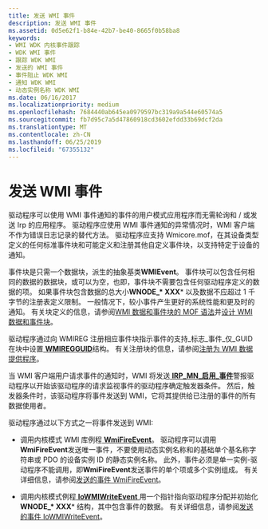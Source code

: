 ```yaml
---
title: 发送 WMI 事件
description: 发送 WMI 事件
ms.assetid: 0d5e62f1-b84e-42b7-be40-8665f0b58ba8
keywords:
- WMI WDK 内核事件跟踪
- WDK WMI 事件
- 跟踪 WDK WMI
- 发送的 WMI 事件
- 事件阻止 WDK WMI
- 通知 WDK WMI
- 动态实例名称 WDK WMI
ms.date: 06/16/2017
ms.localizationpriority: medium
ms.openlocfilehash: 7684440ab645ea0979597bc319a9a544e60574a5
ms.sourcegitcommit: fb7d95c7a5d47860918cd3602efdd33b69dcf2da
ms.translationtype: MT
ms.contentlocale: zh-CN
ms.lasthandoff: 06/25/2019
ms.locfileid: "67355132"
---
```

# <a name="sending-wmi-events"></a>发送 WMI 事件





驱动程序可以使用 WMI 事件通知的事件的用户模式应用程序而无需轮询和 / 或发送 Irp 的应用程序。 驱动程序应使用 WMI 事件通知的异常情况时，WMI 客户端不作为错误日志记录的替代方法。 驱动程序应支持 Wmicore.mof，在其设备类型定义的任何标准事件块和可能定义和注册其他自定义事件块，以支持特定于设备的通知。

事件块是只需一个数据块，派生的抽象基类**WMIEvent**。 事件块可以包含任何相同的数据的数据块，或可以为空，也即，事件块不需要包含任何驱动程序定义的数据的项。 如果事件块包含数据的总大小**WNODE\_* XXX*** 以及数据不应超过 1 千字节的注册表定义限制。 一般情况下，较小事件产生更好的系统性能和更及时的通知。 有关块定义的信息，请参阅[WMI 数据和事件块的 MOF 语法](mof-syntax-for-wmi-data-and-event-blocks.md)并[设计 WMI 数据和事件块](designing-wmi-data-and-event-blocks.md)。

驱动程序通过向 WMIREG 注册相应事件块指示事件的支持\_标志\_事件\_仅\_GUID 在块中设置[ **WMIREGGUID**](https://docs.microsoft.com/windows-hardware/drivers/ddi/content/wmistr/ns-wmistr-wmiregguidw)结构。 有关注册块的信息，请参阅[注册为 WMI 数据提供程序](registering-as-a-wmi-data-provider.md)。

当 WMI 客户端用户请求事件的通知时，WMI 将发送[ **IRP\_MN\_启用\_事件**](https://docs.microsoft.com/windows-hardware/drivers/kernel/irp-mn-enable-events)警报驱动程序以开始该驱动程序的请求监视事件的驱动程序确定触发器条件。 然后，触发器条件时，该驱动程序将事件发送到 WMI，它将其提供给已注册的事件的所有数据使用者。

驱动程序通过以下方式之一将事件发送到 WMI:

- 调用内核模式 WMI 库例程[ **WmiFireEvent**](https://docs.microsoft.com/windows-hardware/drivers/ddi/content/wmilib/nf-wmilib-wmifireevent)。 驱动程序可以调用**WmiFireEvent**发送唯一事件，不要使用动态实例名称和的基础单个基名称字符串或 PDO 的设备实例 ID 的静态实例名称。 此外，事件必须是单一实例-驱动程序不能调用，即**WmiFireEvent**发送事件的单个项或多个实例组成。 有关详细信息，请参阅[发送的事件 WmiFireEvent](sending-an-event-with-wmifireevent.md)。

- 调用内核模式例程[ **IoWMIWriteEvent** ](https://docs.microsoft.com/windows-hardware/drivers/ddi/content/wdm/nf-wdm-iowmiwriteevent)用一个指针指向驱动程序分配并初始化**WNODE\_* XXX*** 结构，其中包含事件的数据。 有关详细信息，请参阅[发送的事件 IoWMIWriteEvent](sending-an-event-with-iowmiwriteevent.md)。

 

 




